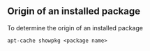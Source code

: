 ## Origin of an installed package

To determine the origin of an installed package

```
apt-cache showpkg <package name>
```
